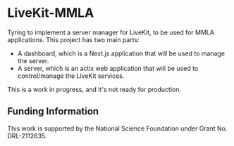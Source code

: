 # LiveKit-MMLA

Tyring to implement a server manager for LiveKit, to be used for MMLA applications. This project has two main parts:

- A dashboard, which is a Next.js application that will be used to manage the server.
- A server, which is an actix web application that will be used to control/manage the LiveKit services.

This is a work in progress, and it's not ready for production.

## Funding Information
This work is supported by the National Science Foundation under Grant No. DRL-2112635.